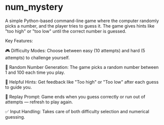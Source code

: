 # num_mystery
A simple Python-based command-line game where the computer randomly picks a number, and the player tries to guess it. The game gives hints like "too high" or "too low" until the correct number is guessed. 

Key Features:

🎮 Difficulty Modes: Choose between easy (10 attempts) and hard (5 attempts) to challenge yourself.

🔢 Random Number Generation: The game picks a random number between 1 and 100 each time you play.

💬 Helpful Hints: Get feedback like "Too high" or "Too low" after each guess to guide you.

🔁 Replay Prompt: Game ends when you guess correctly or run out of attempts — refresh to play again.

✅ Input Handling: Takes care of both difficulty selection and numerical guessing.
